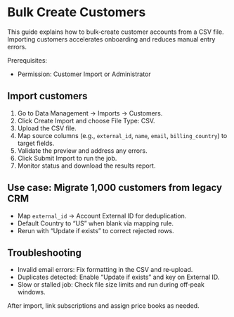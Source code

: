 # Bulk Create Customers

This guide explains how to bulk‑create customer accounts from a CSV file. Importing customers accelerates onboarding and reduces manual entry errors.

Prerequisites:
- Permission: Customer Import or Administrator

## Import customers

1. Go to Data Management → Imports → Customers.
2. Click Create Import and choose File Type: CSV.
3. Upload the CSV file.
4. Map source columns (e.g., `external_id`, `name`, `email`, `billing_country`) to target fields.
5. Validate the preview and address any errors.
6. Click Submit Import to run the job.
7. Monitor status and download the results report.

## Use case: Migrate 1,000 customers from legacy CRM

- Map `external_id` → Account External ID for deduplication.
- Default Country to “US” when blank via mapping rule.
- Rerun with “Update if exists” to correct rejected rows.

## Troubleshooting

- Invalid email errors: Fix formatting in the CSV and re‑upload.
- Duplicates detected: Enable “Update if exists” and key on External ID.
- Slow or stalled job: Check file size limits and run during off‑peak windows.

After import, link subscriptions and assign price books as needed.
